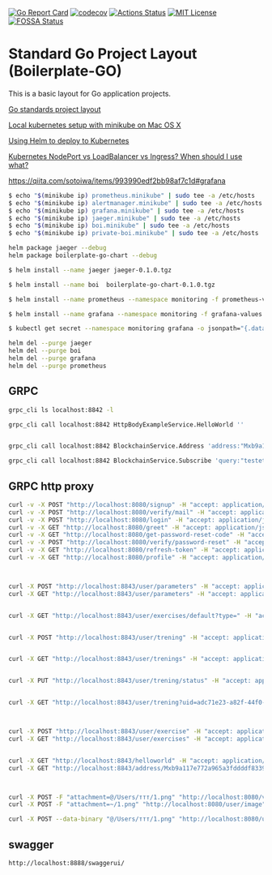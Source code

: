 [![Go Report Card](https://goreportcard.com/badge/github.com/and07/boilerplate-go)](https://goreportcard.com/report/github.com/and07/boilerplate-go)
[![codecov](https://codecov.io/gh/and07/boilerplate-go/branch/master/graph/badge.svg)](https://codecov.io/gh/and07/boilerplate-go)
[![Actions Status](https://github.com/and07/boilerplate-go/workflows/Build%20and%20Test/badge.svg)](https://github.com/and07/boilerplate-go/actions)
[![MIT License](http://img.shields.io/:license-mit-blue.svg)](LICENSE)
[![FOSSA Status](https://app.fossa.io/api/projects/git%2Bgithub.com%2Fand07%2Fboilerplate-go.svg?type=shield)](https://app.fossa.io/projects/git%2Bgithub.com%2Fand07%2Fboilerplate-go?ref=badge_shield)

# Standard Go Project Layout (Boilerplate-GO)

This is a basic layout for Go application projects. 

[Go standards project layout](https://github.com/golang-standards/project-layout)

[Local kubernetes setup with minikube on Mac OS X](https://hackernoon.com/local-kubernetes-setup-with-minikube-on-mac-os-x-eeeb1cbdc0b)

[Using Helm to deploy to Kubernetes](https://daemonza.github.io/2017/02/20/using-helm-to-deploy-to-kubernetes/)

[Kubernetes NodePort vs LoadBalancer vs Ingress? When should I use what?](https://medium.com/google-cloud/kubernetes-nodeport-vs-loadbalancer-vs-ingress-when-should-i-use-what-922f010849e0)

https://qiita.com/sotoiwa/items/993990edf2bb98af7c1d#grafana

```sh
$ echo "$(minikube ip) prometheus.minikube" | sudo tee -a /etc/hosts 
$ echo "$(minikube ip) alertmanager.minikube" | sudo tee -a /etc/hosts 
$ echo "$(minikube ip) grafana.minikube" | sudo tee -a /etc/hosts 
$ echo "$(minikube ip) jaeger.minikube" | sudo tee -a /etc/hosts
$ echo "$(minikube ip) boi.minikube" | sudo tee -a /etc/hosts
$ echo "$(minikube ip) private-boi.minikube" | sudo tee -a /etc/hosts
```


```sh
helm package jaeger --debug
helm package boilerplate-go-chart --debug
```

```sh
$ helm install --name jaeger jaeger-0.1.0.tgz

$ helm install --name boi  boilerplate-go-chart-0.1.0.tgz 

$ helm install --name prometheus --namespace monitoring -f prometheus-values.yaml stable/prometheus

$ helm install --name grafana --namespace monitoring -f grafana-values.yaml stable/grafana
```

```sh
$ kubectl get secret --namespace monitoring grafana -o jsonpath="{.data.admin-password}" | base64 --decode ; echo
```

```sh
helm del --purge jaeger
helm del --purge boi
helm del --purge grafana
helm del --purge prometheus
```

## GRPC

```sh
grpc_cli ls localhost:8842 -l 

grpc_cli call localhost:8842 HttpBodyExampleService.HelloWorld ''


grpc_cli call localhost:8842 BlockchainService.Address 'address:"Mxb9a117e772a965a3fddddf83398fd8d71bf57ff6", height:11'

grpc_cli call localhost:8842 BlockchainService.Subscribe 'query:"testete"'

```

## GRPC http proxy
```sh
curl -v -X POST "http://localhost:8080/signup" -H "accept: application/json"  --data '{"email":"tete@mail.ccc","password":"xyz", "username":"TEEST"}' 
curl -v -X POST "http://localhost:8080/verify/mail" -H "accept: application/json"  --data '{"email":"tete@mail.ccc","code":"PatwtPil"}' 
curl -v -X POST "http://localhost:8080/login" -H "accept: application/json"   --data '{"email":"tete@mail.ccc","password":"xyz"}' 
curl -v -X GET "http://localhost:8080/greet" -H "accept: application/json" -H "Authorization: Bearer access_token"
curl -v -X GET "http://localhost:8080/get-password-reset-code" -H "accept: application/json" -H "Authorization: Bearer access_token"
curl -v -X POST "http://localhost:8080/verify/password-reset" -H "accept: application/json"  --data '{"email":"tete@mail.ccc","code":"fsfykSBG"}' 
curl -v -X GET "http://localhost:8080/refresh-token" -H "accept: application/json" -H "Authorization: Bearer refresh_token"
curl -v -X GET "http://localhost:8080/profile" -H "accept: application/json" -H "Authorization: Bearer access_token"



curl -X POST "http://localhost:8843/user/parameters" -H "accept: application/json"  -H "Authorization: Bearer access_token" --data '{"weight":1,"height":2,"age":2,"gender":0,"eat":1 }'
curl -X GET "http://localhost:8843/user/parameters" -H "accept: application/json"  -H "Authorization: Bearer access_token"


curl -X GET "http://localhost:8843/user/exercises/default?type=" -H "accept: application/json"  -H "Authorization:  Bearer access_token"


curl -X POST "http://localhost:8843/user/trening" -H "accept: application/json"  -H "Authorization: Bearer access_token" --data '{"name":"sssss1","exercises":[{"name":"Exercise1", "duration":"20s", "relax":"20s", "count":10, "numberOfSets":3, "numberOfRepetitions":15, "type":"other", "uid":"", "image":"https://fitseven.ru/wp-content/uploads/2020/07/uprazhneniya-na-press-velosiped.jpg", "video":"", "description":"bla bla bla bla bla blabla bla bla bla bla blabla blabla blabla blabla blabla blabla blabla blabla blabla blabla blabla bla", "technique":"\n\t\tStand with your hands aside.\n\t\tPick up dumbbells.\n\t\tLift the dumbbells ahead\n\t\tLower the dumbbells", "mistake":"Don’t lift the dumbbells too high"}, {"name":"Exercise2", "duration":"20s", "relax":"20s", "count":10, "numberOfSets":3, "numberOfRepetitions":15, "type":"arms", "uid":"", "image":"https://fitseven.ru/wp-content/uploads/2020/07/uprazhneniya-na-press-skruchivaniya.jpg", "video":"", "description":"bla bla bla bla bla blabla bla bla bla bla blabla blabla blabla blabla blabla blabla blabla blabla blabla blabla blabla bla", "technique":"\n\t\tStand with your hands aside.\n\t\tPick up dumbbells.\n\t\tLift the dumbbells ahead\n\t\tLower the dumbbells", "mistake":"Don’t lift the dumbbells too high"}, {"name":"Exercise3", "duration":"20s", "relax":"20s", "count":10, "numberOfSets":3, "numberOfRepetitions":15, "type":"other", "uid":"", "image":"https://filzor.ru/wp-content/uploads/2021/07/685dcbc62da32d989482066ebc60de3f-768x401.jpg", "video":"", "description":"bla bla bla bla bla blabla bla bla bla bla blabla blabla blabla blabla blabla blabla blabla blabla blabla blabla blabla bla", "technique":"\n\t\tStand with your hands aside.\n\t\tPick up dumbbells.\n\t\tLift the dumbbells ahead\n\t\tLower the dumbbells", "mistake":"Don’t lift the dumbbells too high"}, {"name":"Exercise4", "duration":"20s", "relax":"20s", "count":10, "numberOfSets":3, "numberOfRepetitions":15, "type":"legs", "uid":"", "image":"https://fitseven.ru/wp-content/uploads/2020/07/uprazhneniya-na-press-planka.jpg", "video":"", "description":"bla bla bla bla bla blabla bla bla bla bla blabla blabla blabla blabla blabla blabla blabla blabla blabla blabla blabla bla", "technique":"\n\t\tStand with your hands aside.\n\t\tPick up dumbbells.\n\t\tLift the dumbbells ahead\n\t\tLower the dumbbells", "mistake":"Don’t lift the dumbbells too high"}, {"name":"Exercise5", "duration":"20s", "relax":"20s", "count":10, "numberOfSets":3, "numberOfRepetitions":15, "type":"other", "uid":"", "image":"https://fitseven.ru/wp-content/uploads/2020/07/uprazhneniya-na-press-planka-na-rukah.jpg", "video":"", "description":"bla bla bla bla bla blabla bla bla bla bla blabla blabla blabla blabla blabla blabla blabla blabla blabla blabla blabla bla", "technique":"\n\t\tStand with your hands aside.\n\t\tPick up dumbbells.\n\t\tLift the dumbbells ahead\n\t\tLower the dumbbells", "mistake":"Don’t lift the dumbbells too high"}, {"name":"Exercise6", "duration":"20s", "relax":"20s", "count":10, "numberOfSets":3, "numberOfRepetitions":15, "type":"arms", "uid":"", "image":"https://cdn-st1.rtr-vesti.ru/vh/pictures/xw/317/436/2.jpg", "video":"", "description":"bla bla bla bla bla blabla bla bla bla bla blabla blabla blabla blabla blabla blabla blabla blabla blabla blabla blabla bla", "technique":"\n\t\tStand with your hands aside.\n\t\tPick up dumbbells.\n\t\tLift the dumbbells ahead\n\t\tLower the dumbbells", "mistake":"Don’t lift the dumbbells too high"}, {"name":"Exercise7", "duration":"20s", "relax":"20s", "count":10, "numberOfSets":3, "numberOfRepetitions":15, "type":"legs", "uid":"", "image":"https://fitseven.ru/wp-content/uploads/2020/07/uprazhneniya-na-press-podyem-nog.jpg", "video":"", "description":"bla bla bla bla bla blabla bla bla bla bla blabla blabla blabla blabla blabla blabla blabla blabla blabla blabla blabla bla", "technique":"\n\t\tStand with your hands aside.\n\t\tPick up dumbbells.\n\t\tLift the dumbbells ahead\n\t\tLower the dumbbells", "mistake":"Don’t lift the dumbbells too high"}], "interval": "30s" }'


curl -X GET "http://localhost:8843/user/trenings" -H "accept: application/json"  -H "Authorization: Bearer access_token" 


curl -X PUT "http://localhost:8843/user/trening/status" -H "accept: application/json"  -H "Authorization: Bearer access_token" --data '{ "uid":"0dde0e5c-ce0e-4432-a076-648eea6f719e","status":"Start"}'


curl -X GET "http://localhost:8843/user/trening?uid=adc71e23-a82f-44f0-b135-3abacb9f5396" -H "accept: application/json"  -H "Authorization: Bearer access_token"



curl -X POST "http://localhost:8843/user/exercise" -H "accept: application/json"  -H "Authorization: Bearer access_token" --data '{"number_of_sets":1, "number_of_repetitions": 30, "name":"sssss1"}'
curl -X GET "http://localhost:8843/user/exercises" -H "accept: application/json"  -H "Authorization: Bearer access_token"


curl -X GET "http://localhost:8843/helloworld" -H "accept: application/json"
curl -X GET "http://localhost:8843/address/Mxb9a117e772a965a3fddddf83398fd8d71bf57ff6?height=1" -H "accept: application/json"



curl -X POST -F "attachment=@/Users/ттт/1.png" "http://localhost:8080/v1/files"
curl -X POST -F "attachment=~/1.png" "http://localhost:8080/user/image"

curl -X POST --data-binary "@/Users/ттт/1.png" "http://localhost:8080/user/image" -H "Content-Type: application/octet-stream"

```


## swagger

```sh
http://localhost:8888/swaggerui/
```
